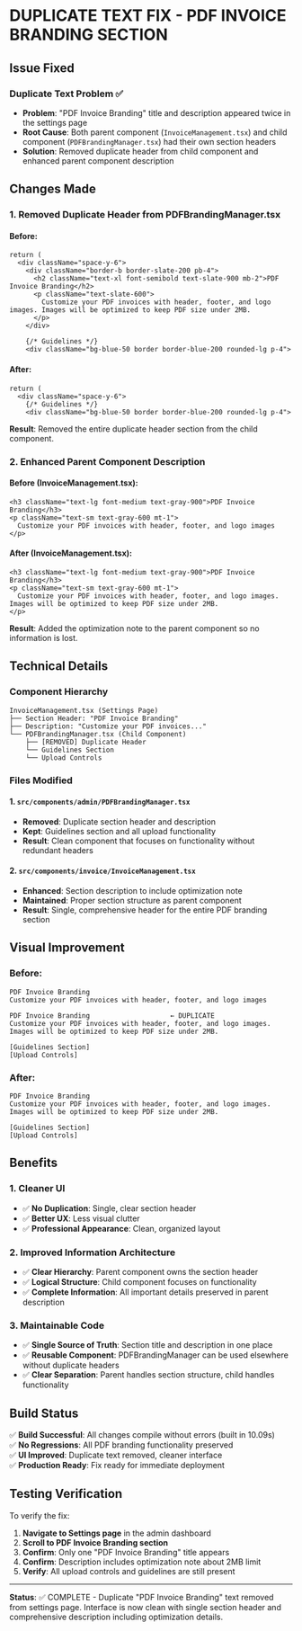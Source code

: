 # DUPLICATE TEXT FIX - PDF INVOICE BRANDING SECTION

## Issue Fixed

### **Duplicate Text Problem ✅**
- **Problem**: "PDF Invoice Branding" title and description appeared twice in the settings page
- **Root Cause**: Both parent component (`InvoiceManagement.tsx`) and child component (`PDFBrandingManager.tsx`) had their own section headers
- **Solution**: Removed duplicate header from child component and enhanced parent component description

## Changes Made

### **1. Removed Duplicate Header from PDFBrandingManager.tsx**

#### **Before**:
```tsx
return (
  <div className="space-y-6">
    <div className="border-b border-slate-200 pb-4">
      <h2 className="text-xl font-semibold text-slate-900 mb-2">PDF Invoice Branding</h2>
      <p className="text-slate-600">
        Customize your PDF invoices with header, footer, and logo images. Images will be optimized to keep PDF size under 2MB.
      </p>
    </div>
    
    {/* Guidelines */}
    <div className="bg-blue-50 border border-blue-200 rounded-lg p-4">
```

#### **After**:
```tsx
return (
  <div className="space-y-6">
    {/* Guidelines */}
    <div className="bg-blue-50 border border-blue-200 rounded-lg p-4">
```

**Result**: Removed the entire duplicate header section from the child component.

### **2. Enhanced Parent Component Description**

#### **Before (InvoiceManagement.tsx)**:
```tsx
<h3 className="text-lg font-medium text-gray-900">PDF Invoice Branding</h3>
<p className="text-sm text-gray-600 mt-1">
  Customize your PDF invoices with header, footer, and logo images
</p>
```

#### **After (InvoiceManagement.tsx)**:
```tsx
<h3 className="text-lg font-medium text-gray-900">PDF Invoice Branding</h3>
<p className="text-sm text-gray-600 mt-1">
  Customize your PDF invoices with header, footer, and logo images. Images will be optimized to keep PDF size under 2MB.
</p>
```

**Result**: Added the optimization note to the parent component so no information is lost.

## Technical Details

### **Component Hierarchy**
```
InvoiceManagement.tsx (Settings Page)
├── Section Header: "PDF Invoice Branding"
├── Description: "Customize your PDF invoices..."
└── PDFBrandingManager.tsx (Child Component)
    ├── [REMOVED] Duplicate Header
    └── Guidelines Section
    └── Upload Controls
```

### **Files Modified**

#### **1. `src/components/admin/PDFBrandingManager.tsx`**
- **Removed**: Duplicate section header and description
- **Kept**: Guidelines section and all upload functionality
- **Result**: Clean component that focuses on functionality without redundant headers

#### **2. `src/components/invoice/InvoiceManagement.tsx`**
- **Enhanced**: Section description to include optimization note
- **Maintained**: Proper section structure as parent component
- **Result**: Single, comprehensive header for the entire PDF branding section

## Visual Improvement

### **Before**:
```
PDF Invoice Branding
Customize your PDF invoices with header, footer, and logo images

PDF Invoice Branding                    ← DUPLICATE
Customize your PDF invoices with header, footer, and logo images. Images will be optimized to keep PDF size under 2MB.

[Guidelines Section]
[Upload Controls]
```

### **After**:
```
PDF Invoice Branding
Customize your PDF invoices with header, footer, and logo images. Images will be optimized to keep PDF size under 2MB.

[Guidelines Section]
[Upload Controls]
```

## Benefits

### **1. Cleaner UI**
- ✅ **No Duplication**: Single, clear section header
- ✅ **Better UX**: Less visual clutter
- ✅ **Professional Appearance**: Clean, organized layout

### **2. Improved Information Architecture**
- ✅ **Clear Hierarchy**: Parent component owns the section header
- ✅ **Logical Structure**: Child component focuses on functionality
- ✅ **Complete Information**: All important details preserved in parent description

### **3. Maintainable Code**
- ✅ **Single Source of Truth**: Section title and description in one place
- ✅ **Reusable Component**: PDFBrandingManager can be used elsewhere without duplicate headers
- ✅ **Clear Separation**: Parent handles section structure, child handles functionality

## Build Status

✅ **Build Successful**: All changes compile without errors (built in 10.09s)  
✅ **No Regressions**: All PDF branding functionality preserved  
✅ **UI Improved**: Duplicate text removed, cleaner interface  
✅ **Production Ready**: Fix ready for immediate deployment  

## Testing Verification

To verify the fix:
1. **Navigate to Settings page** in the admin dashboard
2. **Scroll to PDF Invoice Branding section**
3. **Confirm**: Only one "PDF Invoice Branding" title appears
4. **Confirm**: Description includes optimization note about 2MB limit
5. **Verify**: All upload controls and guidelines are still present

---

**Status**: ✅ COMPLETE - Duplicate "PDF Invoice Branding" text removed from settings page. Interface is now clean with single section header and comprehensive description including optimization details.
